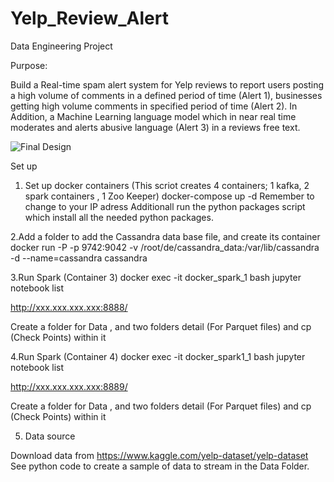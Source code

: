 # Yelp_Review_Alert
Data Engineering Project 

Purpose:

Build a Real-time spam alert system for Yelp reviews to report users posting a high volume of comments in a defined period of time (Alert 1), businesses getting high volume comments in specified period of time (Alert 2). In Addition, a Machine Learning language model which in near real time moderates and alerts abusive language (Alert 3) in a reviews free text. 



![Final Design](https://user-images.githubusercontent.com/8738489/127738869-4ffc72d4-44bf-4166-947a-7f513d989a99.png)




Set up 

1. Set up docker containers (This scriot creates 4 containers; 1 kafka, 2 spark containers , 1 Zoo Keeper)
docker-compose up -d
Remember to change to your IP adress
Additionall run the python packages script which install all the needed python packages. 

2.Add a folder to add the Cassandra data base file, and create its container 
docker run -P -p 9742:9042 -v /root/de/cassandra_data:/var/lib/cassandra -d --name=cassandra cassandra

3.Run Spark (Container 3)
docker exec -it docker_spark_1 bash
jupyter notebook list

http://xxx.xxx.xxx.xxx:8888/

Create a folder for Data , and two folders detail (For Parquet files) and cp (Check Points) within it  


4.Run Spark (Container 4)
docker exec -it docker_spark1_1 bash
jupyter notebook list

http://xxx.xxx.xxx.xxx:8889/

Create a folder for Data , and two folders detail (For Parquet files) and cp (Check Points) within it  

5. Data source 

Download data from https://www.kaggle.com/yelp-dataset/yelp-dataset 
See python code to create a sample of data to stream in the Data Folder. 







